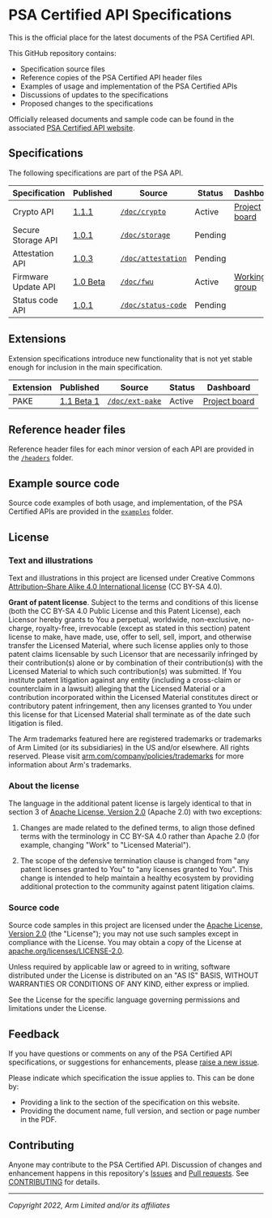 <!--
SPDX-FileCopyrightText: Copyright 2022 Arm Limited and/or its affiliates <open-source-office@arm.com>
SPDX-License-Identifier: CC-BY-SA-4.0
-->

# PSA Certified API Specifications

This is the official place for the latest documents of the PSA Certified API.

This GitHub repository contains:
*  Specification source files
*  Reference copies of the PSA Certified API header files
*  Examples of usage and implementation of the PSA Certified APIs
*  Discussions of updates to the specifications
*  Proposed changes to the specifications

Officially released documents and sample code can be found in the associated [PSA Certified API website](https://arm-software.github.io/psa-api/).

## Specifications

The following specifications are part of the PSA API.

Specification | Published | Source | Status | Dashboard
-|-|-|-|-
Crypto API | [1.1.1][crypto-specs] | [`/doc/crypto`](doc/crypto) | Active | [Project board][crypto-dash]
Secure Storage API | [1.0.1][storage-specs] | [`/doc/storage`](doc/storage) | Pending |
Attestation API | [1.0.3][attestation-specs] | [`/doc/attestation`](doc/attestation) | Pending |
Firmware Update API | [1.0 Beta][fwu-specs] | [`/doc/fwu`](doc/fwu) | Active | [Working group][fwu-dash]
Status code API | [1.0.1][status-specs] | [`/doc/status-code`](doc/status-code) | Pending |

[crypto-specs]:         https://arm-software.github.io/psa-api/crypto/
[storage-specs]:        https://arm-software.github.io/psa-api/storage/
[attestation-specs]:    https://arm-software.github.io/psa-api/attestation/
[fwu-specs]:            https://arm-software.github.io/psa-api/fwu/
[status-specs]:         https://arm-software.github.io/psa-api/status-code/

[crypto-dash]:          https://github.com/orgs/ARM-software/projects/5
[fwu-dash]:             https://github.com/ARM-software/psa-firmware-update-spec/projects/1


## Extensions

Extension specifications introduce new functionality that is not yet stable enough for inclusion in the main specification.

Extension | Published | Source | Status | Dashboard
-|-|-|-|-
PAKE | [1.1 Beta 1][crypto-specs] | [`/doc/ext-pake`](doc/ext-pake) | Active | [Project board][crypto-dash]

## Reference header files

Reference header files for each minor version of each API are provided in the [`/headers`](headers) folder.

## Example source code

Source code examples of both usage, and implementation, of the PSA Certified APIs are provided in the [`examples`](/examples) folder.

## License

### Text and illustrations

Text and illustrations in this project are licensed under Creative Commons [Attribution–Share Alike 4.0 International license][CC-BY-SA-4.0] (CC BY-SA 4.0).

**Grant of patent license**. Subject to the terms and conditions of this license (both the CC BY-SA 4.0 Public License and this Patent License), each Licensor hereby grants to You a perpetual, worldwide, non-exclusive, no-charge, royalty-free, irrevocable (except as stated in this section) patent license to make, have made, use, offer to sell, sell, import, and otherwise transfer the Licensed Material, where such license applies only to those patent claims licensable by such Licensor that are necessarily infringed by their contribution(s) alone or by combination of their contribution(s) with the Licensed Material to which such contribution(s) was submitted. If You institute patent litigation against any entity (including a cross-claim or counterclaim in a lawsuit) alleging that the Licensed Material or a contribution incorporated within the Licensed Material constitutes direct or contributory patent infringement, then any licenses granted to You under this license for that Licensed Material shall terminate as of the date such litigation is filed.

The Arm trademarks featured here are registered trademarks or trademarks of Arm Limited (or its subsidiaries) in the US and/or elsewhere. All rights reserved. Please visit [arm.com/company/policies/trademarks][trademarks] for more information about Arm's trademarks.

### About the license

The language in the additional patent license is largely identical to that in section 3 of [Apache License, Version 2.0][APACHE-2.0] (Apache 2.0) with two exceptions:

1. Changes are made related to the defined terms, to align those defined terms with the terminology in CC BY-SA 4.0 rather than Apache 2.0 (for example, changing "Work" to "Licensed Material").

2. The scope of the defensive termination clause is changed from "any patent licenses granted to You" to "any licenses granted to You". This change is intended to help maintain a healthy ecosystem by providing additional protection to the community against patent litigation claims.

[CC-BY-SA-4.0]:     https://creativecommons.org/licenses/by/4.0
[APACHE-2.0]:       https://www.apache.org/licenses/LICENSE-2.0
[trademarks]:       https://www.arm.com/company/policies/trademarks

### Source code

Source code samples in this project are licensed under the [Apache License, Version 2.0][APACHE-2.0] (the "License"); you may not use such samples except in compliance with the License. You may obtain a copy of the License at [apache.org/licenses/LICENSE-2.0][APACHE-2.0].

Unless required by applicable law or agreed to in writing, software distributed under the License is distributed on an "AS IS" BASIS, WITHOUT WARRANTIES OR CONDITIONS OF ANY KIND, either express or implied.

See the License for the specific language governing permissions and limitations under the License.

## Feedback

If you have questions or comments on any of the PSA Certified API specifications, or suggestions for enhancements, please [raise a new issue][psa-api-issue].

Please indicate which specification the issue applies to. This can be done by:

* Providing a link to the section of the specification on this website.
* Providing the document name, full version, and section or page number in the PDF.

[psa-api-issue]:    https://github.com/arm-software/psa-api/issues/new

## Contributing

Anyone may contribute to the PSA Certified API. Discussion of changes and enhancement happens in this repository's [Issues][issues] and [Pull requests][pulls]. See [CONTRIBUTING](CONTRIBUTING.md) for details.

[issues]:           https://github.com/arm-software/psa-api/issues
[pulls]:            https://github.com/arm-software/psa-api/pulls

----

*Copyright 2022, Arm Limited and/or its affiliates*
